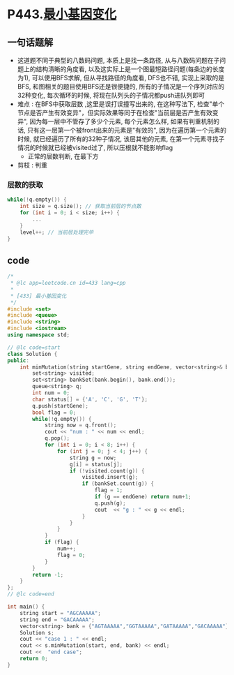 # P443.[最小基因变化](https://leetcode.cn/problems/minimum-genetic-mutation/description/)

## 一句话题解

- 这道题不同于典型的八数码问题, 本质上是找一条路径, 从与八数码问题在子问题上的结构清晰的角度看, 以及这实际上是一个图最短路径问题(每条边的长度为1), 可以使用BFS求解, 但从寻找路径的角度看, DFS也不错, 实现上采取的是BFS, 和图相关的题目使用BFS还是很便捷的, 所有的子情况是一个序列对应的32种变化, 每次循环的时候, 将现在队列头的子情况都push进队列即可
- 难点 : 在BFS中获取层数 ,这里是误打误撞写出来的, 在这种写法下, 检查"单个节点是否产生有效变异"，但实际效果等同于在检查"当前层是否产生有效变异", 因为每一层中不管存了多少个元素, 每个元素怎么样, 如果有判重机制的话, 只有这一层第一个被front出来的元素是"有效的", 因为在遍历第一个元素的时候, 就已经遍历了所有的32种子情况, 该层其他的元素, 在第一个元素寻找子情况的时候就已经被visited过了, 所以压根就不能影响flag
  - 正常的层数判断, 在最下方
- 剪枝 : 判重

### 层数的获取

```cpp
while(!q.empty()) {
    int size = q.size(); // 获取当前层的节点数
    for (int i = 0; i < size; i++) {
        ...
    }
    level++; // 当前层处理完毕
}
```

## code

```cpp
/*
 * @lc app=leetcode.cn id=433 lang=cpp
 *
 * [433] 最小基因变化
 */
#include <set>
#include <queue>
#include <string>
#include <iostream>
using namespace std;

// @lc code=start
class Solution {
public:
    int minMutation(string startGene, string endGene, vector<string>& bank) {
        set<string> visited;
        set<string> bankSet(bank.begin(), bank.end());
        queue<string> q;
        int num = 0;
        char status[] = {'A', 'C', 'G', 'T'};
        q.push(startGene);
        bool flag = 0;
        while(!q.empty()) {
            string now = q.front();
            cout << "num : " << num << endl;
            q.pop();
            for (int i = 0; i < 8; i++) {
                for (int j = 0; j < 4; j++) {
                    string g = now;
                    g[i] = status[j];
                    if (!visited.count(g)) {
                        visited.insert(g);
                        if (bankSet.count(g)) {
                            flag = 1;
                            if (g == endGene) return num+1;
                            q.push(g);
                            cout  << "g : " << g << endl;
                        }
                    }
                }
            }
            if (flag) {
                num++;
                flag = 0;
            }
        }
        return -1;
    }
};
// @lc code=end

int main() {
    string start = "AGCAAAAA";
    string end = "GACAAAAA";
    vector<string> bank = {"AGTAAAAA","GGTAAAAA","GATAAAAA","GACAAAAA"};
    Solution s;
    cout << "case 1 : " << endl;
    cout << s.minMutation(start, end, bank) << endl;
    cout <<  "end case";  
    return 0;
}
```

